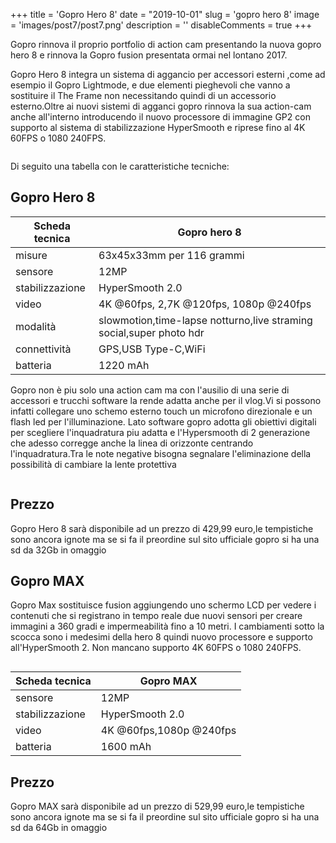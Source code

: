 +++ 
title = 'Gopro Hero 8'
date = "2019-10-01"
slug = 'gopro hero 8' 
image = 'images/post7/post7.png' 
description = '' 
disableComments = true
+++

Gopro rinnova il proprio portfolio di action cam presentando la nuova gopro hero 8 e rinnova la Gopro fusion presentata ormai nel lontano 2017.

Gopro Hero 8 integra un sistema di aggancio per accessori esterni ,come ad esempio il Gopro Lightmode, e due elementi pieghevoli che vanno a sostituire il The Frame non necessitando quindi di un accessorio esterno.Oltre ai nuovi sistemi di agganci gopro rinnova la sua action-cam anche all'interno introducendo il nuovo processore di immagine GP2 con supporto al sistema di stabilizzazione HyperSmooth e riprese fino al 4K 60FPS o 1080 240FPS.

<div align="center">
<a class="image main" href="https://res.cloudinary.com/maltob03/image/upload/v1569939608/post7/KUDRbJwZnqTWx7BKDMshC4-768-80_mpjhzm.jpg" data-lightbox="post2"><img class="image main" src="https://res.cloudinary.com/maltob03/image/upload/v1569939608/post7/KUDRbJwZnqTWx7BKDMshC4-768-80_mpjhzm.jpg" alt="" width="" height="" /></a>
</div>

<div align="center">
<a class="image main" href="https://res.cloudinary.com/maltob03/image/upload/v1569941539/post7/gopro-hero-8-v1-607087_uxypp9.jpg" data-lightbox="post2"><img class="image main" src="https://res.cloudinary.com/maltob03/image/upload/v1569941539/post7/gopro-hero-8-v1-607087_uxypp9.jpg" alt="" width="" height="" /></a>
</div>

Di seguito una tabella con le caratteristiche tecniche:

Gopro Hero 8
-----------

Scheda tecnica|**Gopro hero 8**
--------|----
misure|63x45x33mm per 116 grammi
sensore|12MP
stabilizzazione|HyperSmooth 2.0
video|4K @60fps, 2,7K @120fps, 1080p @240fps
modalità|slowmotion,time-lapse notturno,live straming social,super photo hdr
connettività|GPS,USB Type-C,WiFi
batteria|1220 mAh


Gopro non è piu solo una action cam ma con l'ausilio di una serie di accessori e trucchi software la rende adatta anche per il vlog.Vi si possono infatti collegare uno schemo esterno touch un microfono direzionale e un flash led per l'illuminazione. Lato software gopro adotta gli obiettivi digitali per scegliere l'inquadratura piu adatta e l'Hypersmooth di 2 generazione che adesso corregge anche la linea di orizzonte centrando l'inquadratura.Tra le note negative bisogna segnalare l'eliminazione della possibilità di cambiare la lente protettiva

<div align="center">
<a class="image main" href="https://res.cloudinary.com/maltob03/image/upload/v1569940978/post7/Senza_titolo-1_nypt90.jpg" data-lightbox="post2"><img class="image main" src="https://res.cloudinary.com/maltob03/image/upload/v1569940978/post7/Senza_titolo-1_nypt90.jpg" alt="" width="" height="" /></a>
</div>

Prezzo
------

Gopro Hero 8 sarà disponibile ad un prezzo di 429,99 euro,le tempistiche sono ancora ignote ma se si fa il preordine sul sito ufficiale gopro si ha una sd da 32Gb in omaggio

Gopro MAX
-----------

Gopro Max sostituisce fusion aggiungendo uno schermo LCD per vedere i contenuti che si registrano in tempo reale due nuovi sensori per creare immagini a 360 gradi e impermeabilità fino a 10 metri. I cambiamenti sotto la scocca sono i medesimi della hero 8 quindi nuovo processore e supporto all'HyperSmooth 2. Non mancano supporto 4K 60FPS o 1080 240FPS.

<div align="center">
<a class="image main" href="https://res.cloudinary.com/maltob03/image/upload/v1569942055/post7/GoPro-Max-1568221646-0-0_coxytr.webp" data-lightbox="post2"><img class="image main" src="https://res.cloudinary.com/maltob03/image/upload/v1569942055/post7/GoPro-Max-1568221646-0-0_coxytr.webp" alt="" width="" height="" /></a>
</div>

Scheda tecnica|**Gopro MAX**
--------|----
sensore|12MP
stabilizzazione|HyperSmooth 2.0
video|4K @60fps,1080p @240fps
batteria|1600 mAh

Prezzo
------

Gopro MAX sarà disponibile ad un prezzo di 529,99 euro,le tempistiche sono ancora ignote ma se si fa il preordine sul sito ufficiale gopro si ha una sd da 64Gb in omaggio
